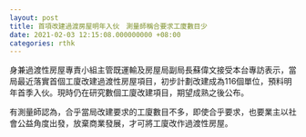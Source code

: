 ```yaml
---
layout: post
title: 首項改建過渡房屋明年入伙　測量師稱合要求工廈數目少
date: 2021-02-03 12:15:08.000000000 +08:00
categories: rthk
---
```


身兼過渡性房屋專責小組主管既運輸及房屋局副局長蘇偉文接受本台專訪表示，當局最近落實首個工廈改建過渡性房屋項目，初步計劃改建成為116個單位，預料明年首季入伙。現時仍在研究數個工廈改建項目，期望成熟之後公布。

有測量師認為，合乎當局改建要求的工廈數目不多，即使合乎要求，也要業主以社會公益角度出發，放棄商業發展，才可將工廈改作過渡性房屋。
